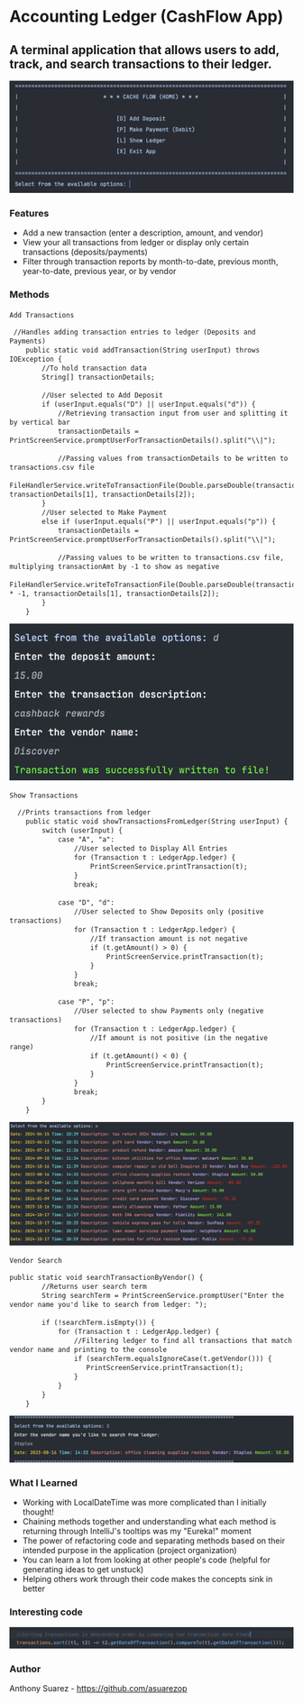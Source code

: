 # Accounting Ledger (CashFlow App)

## A terminal application that allows users to add, track, and search transactions to their ledger.

![Accounting Ledger Home](src/main/resources/images/LedgerHomeScreen.png)

### Features
* Add a new transaction (enter a description, amount, and vendor)
* View your all transactions from ledger or display only certain transactions (deposits/payments)
* Filter through transaction reports by month-to-date, previous month, year-to-date, previous year, or by vendor

### Methods
`Add Transactions`
```declarative
 //Handles adding transaction entries to ledger (Deposits and Payments)
    public static void addTransaction(String userInput) throws IOException {
        //To hold transaction data
        String[] transactionDetails;

        //User selected to Add Deposit
        if (userInput.equals("D") || userInput.equals("d")) {
            //Retrieving transaction input from user and splitting it by vertical bar
            transactionDetails = PrintScreenService.promptUserForTransactionDetails().split("\\|");

            //Passing values from transactionDetails to be written to transactions.csv file
            FileHandlerService.writeToTransactionFile(Double.parseDouble(transactionDetails[0]), transactionDetails[1], transactionDetails[2]);
        }
        //User selected to Make Payment
        else if (userInput.equals("P") || userInput.equals("p")) {
            transactionDetails = PrintScreenService.promptUserForTransactionDetails().split("\\|");

            //Passing values to be written to transactions.csv file, multiplying transactionAmt by -1 to show as negative
            FileHandlerService.writeToTransactionFile(Double.parseDouble(transactionDetails[0]) * -1, transactionDetails[1], transactionDetails[2]);
        }
    }
```

![Add Transaction output](src/main/resources/images/AddDepositTransactionOutput.png)

`Show Transactions`
```declarative
  //Prints transactions from ledger
    public static void showTransactionsFromLedger(String userInput) {
        switch (userInput) {
            case "A", "a":
                //User selected to Display All Entries
                for (Transaction t : LedgerApp.ledger) {
                    PrintScreenService.printTransaction(t);
                }
                break;

            case "D", "d":
                //User selected to Show Deposits only (positive transactions)
                for (Transaction t : LedgerApp.ledger) {
                    //If transaction amount is not negative
                    if (t.getAmount() > 0) {
                        PrintScreenService.printTransaction(t);
                    }
                }
                break;

            case "P", "p":
                //User selected to show Payments only (negative transactions)
                for (Transaction t : LedgerApp.ledger) {
                    //If amount is not positive (in the negative range)
                    if (t.getAmount() < 0) {
                        PrintScreenService.printTransaction(t);
                    }
                }
                break;
        }
    }
```

![Show All Transactions output](src/main/resources/images/ShowTransactionsOutput.png)

`Vendor Search`
```declarative
public static void searchTransactionByVendor() {
        //Returns user search term
        String searchTerm = PrintScreenService.promptUser("Enter the vendor name you'd like to search from ledger: ");

        if (!searchTerm.isEmpty()) {
            for (Transaction t : LedgerApp.ledger) {
                //Filtering ledger to find all transactions that match vendor name and printing to the console
                if (searchTerm.equalsIgnoreCase(t.getVendor())) {
                   PrintScreenService.printTransaction(t);
                }
            }
        }
    }
```

![Transaction Vendor Search](src/main/resources/images/SearchVendorOutput.png)

### What I Learned
* Working with LocalDateTime was more complicated than I initially thought! 
* Chaining methods together and understanding what each method is returning through IntelliJ's tooltips was my "Eureka!" moment
* The power of refactoring code and separating methods based on their intended purpose in the application (project organization)
* You can learn a lot from looking at other people's code (helpful for generating ideas to get unstuck)
* Helping others work through their code makes the concepts sink in better

### Interesting code
![Sorting arrayList of transactions](src/main/resources/images/SortingTransactionsList.png)

### Author
Anthony Suarez - https://github.com/asuarezop
